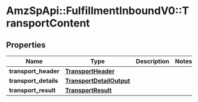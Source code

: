 # AmzSpApi::FulfillmentInboundV0::TransportContent

## Properties
Name | Type | Description | Notes
------------ | ------------- | ------------- | -------------
**transport_header** | [**TransportHeader**](TransportHeader.md) |  | 
**transport_details** | [**TransportDetailOutput**](TransportDetailOutput.md) |  | 
**transport_result** | [**TransportResult**](TransportResult.md) |  | 

